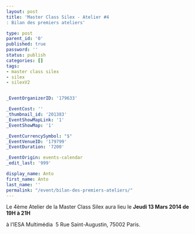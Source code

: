 ```yaml
---
layout: post
title: 'Master Class Silex - Atelier #4
: Bilan des premiers ateliers'

type: post
parent_id: '0'
published: true
password: ''
status: publish
categories: []
tags:
- master class silex
- silex
- silexV2


_EventOrganizerID: '179633'

_EventCost: ''
_thumbnail_id: '201383'
_EventShowMapLink: '1'
_EventShowMap: '1'

_EventCurrencySymbol: "$"
_EventVenueID: '179799'
_EventDuration: '7200'

_EventOrigin: events-calendar
_edit_last: '999'

display_name: Anto
first_name: Anto
last_name: ''
permalink: "/event/bilan-des-premiers-ateliers/"
---
```


Le 4ème Atelier de la Master Class Silex aura lieu le **Jeudi 13 Mars 2014 de 19H à 21H**

à l’IESA Multimédia  5 Rue Saint-Augustin, 75002 Paris.